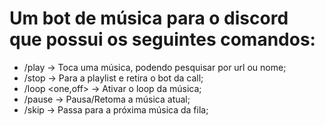 # Um bot de música para o discord que possui os seguintes comandos:

- /play -> Toca uma música, podendo pesquisar por url ou nome;
- /stop -> Para a playlist e retira o bot da call;
- /loop <one,off> -> Ativar o loop da música;
- /pause -> Pausa/Retoma a música atual;
- /skip -> Passa para a próxima música da fila;
